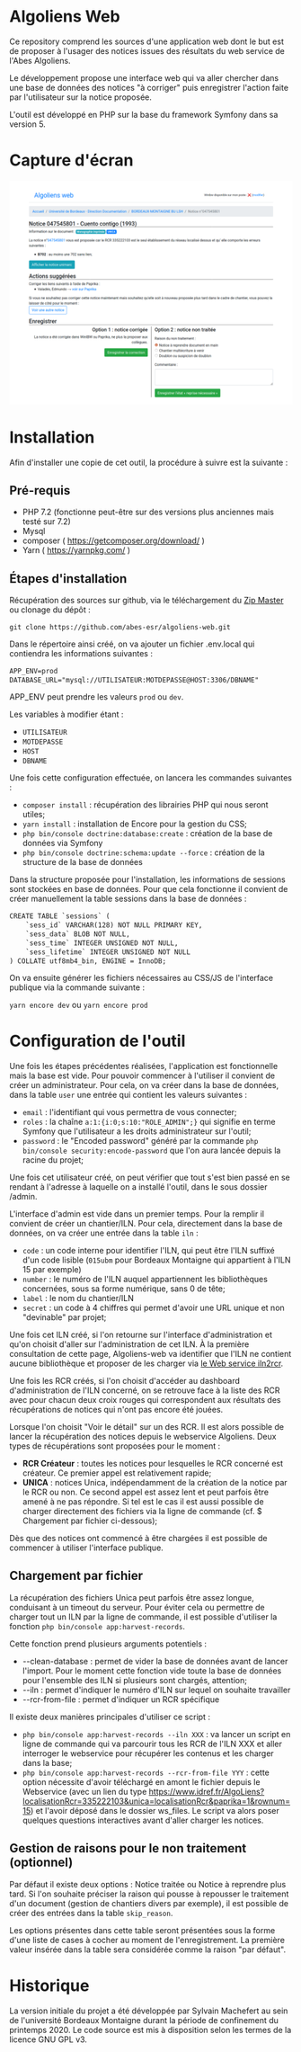 # Algoliens Web

Ce repository comprend les sources d'une application web dont le but est de proposer à l'usager des notices issues des résultats du web service de l'Abes Algoliens.

Le développement propose une interface web qui va aller chercher dans une base de données des notices "à corriger" puis enregistrer l'action faite par l'utilisateur sur la notice proposée.

L'outil est développé en PHP sur la base du framework Symfony dans sa version 5.

# Capture d'écran

![Visualistion d'une notice](doc/screenshot.png)

# Installation

Afin d'installer une copie de cet outil, la procédure à suivre est la suivante :

## Pré-requis
* PHP 7.2 (fonctionne peut-être sur des versions plus anciennes mais testé sur 7.2)
* Mysql
* composer ( https://getcomposer.org/download/ )
* Yarn ( https://yarnpkg.com/ )

## Étapes d'installation
Récupération des sources sur github, via le téléchargement du [Zip Master](https://github.com/abes-esr/algoliens-web/archive/master.zip) ou clonage du dépôt : 
```
git clone https://github.com/abes-esr/algoliens-web.git
```

Dans le répertoire ainsi créé, on va ajouter un fichier .env.local qui contiendra les informations suivantes :
```
APP_ENV=prod
DATABASE_URL="mysql://UTILISATEUR:MOTDEPASSE@HOST:3306/DBNAME"
```

APP_ENV peut prendre les valeurs ```prod``` ou ```dev```.

Les variables à modifier étant : 
- ```UTILISATEUR```
- ```MOTDEPASSE```
- ```HOST```
- ```DBNAME```

Une fois cette configuration effectuée, on lancera les commandes suivantes :

- ```composer install``` : récupération des librairies PHP qui nous seront utiles;
- ```yarn install``` : installation de Encore pour la gestion du CSS;
- ```php bin/console doctrine:database:create``` : création de la base de données via Symfony
- ```php bin/console doctrine:schema:update --force``` : création de la structure de la base de données

Dans la structure proposée pour l'installation, les informations de sessions sont stockées en base de données. Pour que cela fonctionne il convient de créer manuellement la table sessions dans la base de données : 

```mysql
CREATE TABLE `sessions` (
    `sess_id` VARCHAR(128) NOT NULL PRIMARY KEY,
    `sess_data` BLOB NOT NULL,
    `sess_time` INTEGER UNSIGNED NOT NULL,
    `sess_lifetime` INTEGER UNSIGNED NOT NULL
) COLLATE utf8mb4_bin, ENGINE = InnoDB;
```

On va ensuite générer les fichiers nécessaires au CSS/JS de l'interface publique via la commande suivante : 

```yarn encore dev``` ou ```yarn encore prod```

# Configuration de l'outil
Une fois les étapes précédentes réalisées, l'application est fonctionnelle mais la base est vide. Pour pouvoir commencer à l'utiliser il convient de créer un administrateur. Pour cela, on va créer dans la base de données, dans la table ```user``` une entrée qui contient les valeurs suivantes : 

- ```email``` : l'identifiant qui vous permettra de vous connecter;
- ```roles``` : la chaîne ```a:1:{i:0;s:10:"ROLE_ADMIN";}``` qui signifie en terme Symfony que l'utilisateur a les droits administrateur sur l'outil;
- ```password``` : le "Encoded password" généré par la commande ```php bin/console security:encode-password``` que l'on aura lancée depuis la racine du projet;

Une fois cet utilisateur créé, on peut vérifier que tout s'est bien passé en se rendant à l'adresse à laquelle on a installé l'outil, dans le sous dossier /admin. 

L'interface d'admin est vide dans un premier temps. Pour la remplir il convient de créer un chantier/ILN. Pour cela, directement dans la base de données, on va créer une entrée dans la table ```iln``` : 

- ```code``` : un code interne pour identifier l'ILN, qui peut être l'ILN suffixé d'un code lisible (```015ubm``` pour Bordeaux Montaigne qui appartient à l'ILN 15 par exemple)
- ```number``` : le numéro de l'ILN auquel appartiennent les bibliothèques concernées, sous sa forme numérique, sans 0 de tête;
- ```label``` : le nom du chantier/ILN
- ```secret``` : un code à 4 chiffres qui permet d'avoir une URL unique et non "devinable" par projet; 

Une fois cet ILN créé, si l'on retourne sur l'interface d'administration et qu'on choisit d'aller sur l'administration de cet ILN. À la première consultation de cette page, Algoliens-web va identifier que l'ILN ne contient aucune bibliothèque et proposer de les charger via [le Web service iln2rcr](http://documentation.abes.fr/aideidrefdeveloppeur/index.html#MicroWebIln2rcr).

Une fois les RCR créés, si l'on choisit d'accéder au dashboard d'administration de l'ILN concerné, on se retrouve face à la liste des RCR avec pour chacun deux croix rouges qui correspondent aux résultats des récupérations de notices qui n'ont pas encore été jouées. 

Lorsque l'on choisit "Voir le détail" sur un des RCR. Il est alors possible de lancer la récupération des notices depuis le webservice Algoliens. Deux types de récupérations sont proposées pour le moment : 

- **RCR Créateur** : toutes les notices pour lesquelles le RCR concerné est créateur. Ce premier appel est relativement rapide;
- **UNICA** : notices Unica, indépendamment de la création de la notice par le RCR ou non. Ce second appel est assez lent et peut parfois être amené à ne pas répondre. Si tel est le cas il est aussi possible de charger directement des fichiers via la ligne de commande (cf. $ Chargement par fichier ci-dessous);

Dès que des notices ont commencé à être chargées il est possible de commencer à utiliser l'interface publique.

## Chargement par fichier
La récupération des fichiers Unica peut parfois être assez longue, conduisant à un timeout du serveur. Pour éviter cela ou permettre de charger tout un ILN par la ligne de commande, il est possible d'utiliser la fonction ```php bin/console app:harvest-records```.

Cette fonction prend plusieurs arguments potentiels :
- --clean-database : permet de vider la base de données avant de lancer l'import. Pour le moment cette fonction vide toute la base de données pour l'ensemble des ILN si plusieurs sont chargés, attention;
- --iln : permet d'indiquer le numéro d'ILN sur lequel on souhaite travailler
- --rcr-from-file : permet d'indiquer un RCR spécifique

Il existe deux manières principales d'utiliser ce script :
- ```php bin/console app:harvest-records --iln XXX``` : va lancer un script en ligne de commande qui va parcourir tous les RCR de l'ILN XXX et aller interroger le webservice pour récupérer les contenus et les charger dans la base;
- ```php bin/console app:harvest-records --rcr-from-file YYY``` : cette option nécessite d'avoir téléchargé en amont le fichier depuis le Webservice (avec un lien du type https://www.idref.fr/AlgoLiens?localisationRcr=335222103&unica=localisationRcr&paprika=1&rownum=15) et l'avoir déposé dans le dossier ws_files. Le script va alors poser quelques questions interactives avant d'aller charger les notices.

## Gestion de raisons pour le non traitement (optionnel)
Par défaut il existe deux options : Notice traitée ou Notice à reprendre plus tard. Si l'on souhaite préciser la raison qui pousse à repousser le traitement d'un document (gestion de chantiers divers par exemple), il est possible de créer des entrées dans la table ```skip_reason```. 

Les options présentes dans cette table seront présentées sous la forme d'une liste de cases à cocher au moment de l'enregistrement. La première valeur insérée dans la table sera considérée comme la raison "par défaut".

# Historique

La version initiale du projet a été développée par Sylvain Machefert au sein de l'université Bordeaux Montaigne durant la période de confinement du printemps 2020. Le code source est mis à disposition selon les termes de la licence GNU GPL v3.